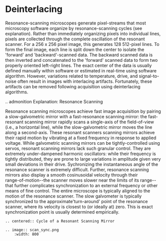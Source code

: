 # Deinterlacing

Resonance-scanning microscopes generate pixel-streams that most microscopy software 
organize by resonance-scanning cycles (see explanation). Rather than immediately 
organizing pixels into individual lines, pixels are collected through the complete 
oscillation of the resonant scanner. For a 256 x 256 pixel image, this generates 128
512-pixel lines. To form the final image, each line is split down the center to isolate
the 'forward' and 'backward'-scanned data. The backward scanned data is then inverted
and concatenated to the 'forward' scanned data to form two properly oriented left-right
lines. The exact center of the data is usually defined manually within software or
estimated in real-time using software algorithm. However, variations related to 
temperature, drive, and signal-to-noise often result in images with interlacing 
artifacts. Fortunately, these artifacts can be removed following acquisition using
deinterlacing algorithms.


.. admonition Explanation: Resonance Scanning

Resonance scanning microscopes achieve fast image acquisition by pairing a 
slow-galvometric mirror with a fast-resonance scanning mirror: the fast-resonant 
scanning mirror rapidly scans a single-axis of the field-of-view 
(i.e., a horizontal line), while the slow-galvometric mirror moves the line along a 
second-axis. These resonant scanners scanning mirrors achieve 
their rapid motion by vibrating at a fixed frequency in response to applied voltage.
While galvometric scanning mirrors can be tightly-controlled using servos, resonant 
scanning mirrors lack such granular control.  They are extremely under-dampened 
harmonic oscillators: while their frequency is tightly distributed, they are prone to 
large variations in amplitude given very small deviations in their drive. Sychronizing 
the instantaneous angle of the resonance scanner is extremely difficult. Further,
resonance scanning mirrors also display a smooth cosinusoidal velocity through their  
range-of-motion--the scanner moves slower near the limits of its range--that further 
complicates synchronization to an external frequency or other means of fine control. 
The entire microscope is typically aligned to the motion of the resonance scanner.
The slow galvometer is typically synchronized to the approximate'turn-around' 
point of the resonance scanner, where its velocity is closest to (or ideally at) zero.
This is exact synchronization point is usually determined empirically.


    .. centered:: Cycle of a Resonant Scanning Mirror

    .. image:: scan_sync.png
        :width: 800
